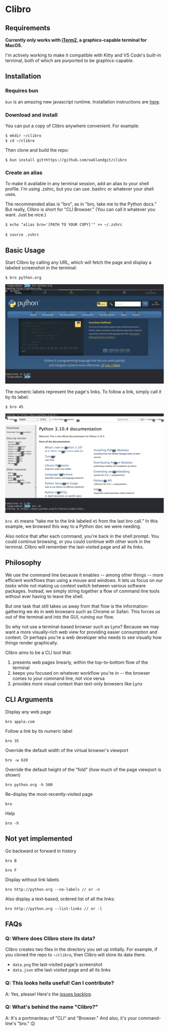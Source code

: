 # Clibro

## Requirements

**Currently only works with [iTerm2](https://iterm2.com/), a graphics-capable terminal for MacOS.**

I'm actively working to make it compatible with Kitty and VS Code's built-in terminal, both of which are purported to be graphics-capable.

## Installation

### Requires bun

`bun` is an amazing new javascript runtime. Installation instructions are [here](http://bun.sh).

### Download and install

You can put a copy of Clibro anywhere convenient. For example:

```
$ mkdir ~/clibro
$ cd ~/clibro
```

Then clone and build the repo:

```
$ bun install git+https://github.com/oaklandgit/clibro
```

### Create an alias

To make it available in any terminal session, add an alias to your shell profile. I'm using .zshrc, but you can use .bashrc or whatever your shell uses.

The recommended alias is "bro", as in "bro, take me to the Python docs." But really, Clibro is short for "CLI Browser." (You can call it whatever you want. Just be nice.)

```
$ echo "alias bro='[PATH TO YOUR COPY]'" >> ~/.zshrc

$ source .zshrc
```

## Basic Usage

Start Clibro by calling any URL, which will fetch the page and display a labeled screenshot in the terminal:

```
$ bro python.org
```

![Screenshot of a Clibro page by URL](/screenshots/clibro-by-url.png)

The numeric labels represent the page's links. To follow a link, simply call it by its label:

```
$ bro 45
```

![Screenshot of a Clibro page by label](/screenshots/clibro-by-label.png)

`bro 45` means "take me to the link labeled `45` from the last bro call." In this example, we browsed this way to a Python doc we were needing.

Also notice that after each command, you're back in the shell prompt. You could continue browsing, or you could continue with other work in the terminal. Clibro will remember the last-visited page and all its links.

## Philosophy

We use the command line because it enables -- among other things -- more efficient workflows than using a mouse and windows. It lets us focus on our _tasks_ while not making us context switch between various software packages. Instead, we simply string together a flow of command line tools without ever having to leave the shell.

But one task that still takes us away from that flow is the information-gathering we do in web browsers such as Chrome or Safari. This forces us out of the terminal and into the GUI, ruining our flow.

So why not use a terminal-based browser such as Lynx? Because we may want a more visually-rich web view for providing easier consumption and context. Or perhaps you're a web developer who needs to see visually how things render graphically.

Clibro aims to be a CLI tool that:

1. presents web pages linearly, within the top-to-bottom flow of the terminal
2. keeps you focused on whatever workflow you're in -- the browser comes to your command line, not vice versa
3. provides more visual context than text-only browsers like Lynx

## CLI Arguments

Display any web page

```
bro apple.com
```

Follow a link by its numeric label

```
bro 35
```

Override the default width of the virtual browser's viewport

```
bro -w 620
```

Override the default height of the "fold" (how much of the page viewport is shown)

```
bro python.org -h 500
```

Re-display the most-recently-visited page

```
bro
```

Help

```
bro -h
```

## Not yet implemented

Go backward or forward in history

```
bro B
```

```
bro F
```

Display without link labels

```
bro http://python.org --no-labels // or -n
```

Also display a text-based, ordered list of all the links:

```
bro http://python.org --list-links // or -l
```

## FAQs

### Q: Where does Clibro store its data?

Clibro creates two files in the directory you set up initially. For example, if you cloned the repo to `~/clibro`, then Clibro will store its data there.

- `data.png` the last-visited page's screenshot
- `data.json` sthe last-visited page and all its links

### Q: This looks hella useful! Can I contribute?

A: Yes, please! Here's the [issues backlog](https://github.com/oaklandgit/clibro/issues).

### Q: What's behind the name "Clibro?"

A: It's a portmanteau of "CLI" and "Browser." And also, it's your command-line's "bro." :wink:
